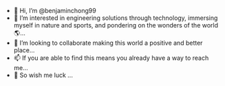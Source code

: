 - 👋 Hi, I’m @benjaminchong99
- 👀 I’m interested in engineering solutions through technology, immersing myself in nature and sports, and pondering on the wonders of the world🌎...
- 💞️ I’m looking to collaborate making this world a positive and better place...
- 📫 If you are able to find this means you already have a way to reach me...
- 🌟 So wish me luck ...

<!---
benjaminchong99/benjaminchong99 is a ✨ special ✨ repository because its `README.md` (this file) appears on your GitHub profile.
You can click the Preview link to take a look at your changes.
--->
